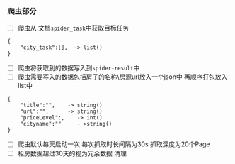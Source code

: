 ### 爬虫部分

- [ ] 爬虫从 文档`spider_task`中获取目标任务

```[json]
{
    "city_task":[],  -> list()
}
```
- [ ] 爬虫将获取到的数据写入到`spider-result`中
- [ ] 爬虫需要写入的数据包括房子的名称\房源url放入一个json中 再顺序打包放入list中

```[json]
{
    "title":"",    -> string()
    "url":"",      -> string()
    "priceLevel":,    -> int()
    "cityname":""     - >string()
}
```
- [ ] 爬虫默认每天启动一次 每次抓取时长间隔为30s 抓取深度为20个Page
- [ ] 租房数据超过30天的视为冗余数据 清理